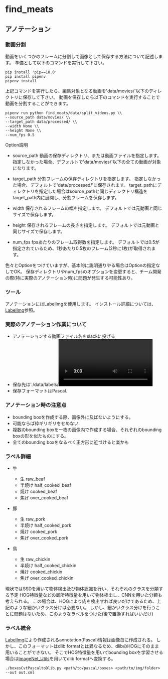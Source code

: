 # find_meats

## アノテーション

### 動画分割
動画をいくつかのフレームに分割して画像として保存する方法について記述します。
準備として以下のコマンドを実行して下さい。
```
pip install 'pip==18.0'
pip install pipenv
pipenv install
```

上記コマンドを実行したら、編集対象となる動画を'data/movies/'以下のディレクトリに保存して下さい。
動画を保存したら以下のコマンドを実行することで動画を分割することができます。

```
pipenv run python find_meats/data/split_videos.py \\
--source_path data/movies/ \\
--target_path data/processed/ \\
--width None \\
--height None \\
--num_fps 0.5
```

Option説明

- source_path
動画の保存ディレクトリ、または動画ファイルを指定します。
指定しなかった場合、デフォルトで'data/movies/'以下の全ての動画が対象になります。

- target_path
分割フレームの保存ディレクトリを指定します。
指定しなかった場合、デフォルトで'data/processed/'に保存されます。
target_pathにディレクトリを指定した場合はsource_pathと同じディレクトリ構造をtarget_path内に展開し、分割フレームを保存します。

- width
保存されるフレームの幅を指定します。
デフォルトでは元動画と同じサイズで保存します。

- height
保存されるフレームの長さを指定します。
デフォルトでは元動画と同じサイズで保存します。

- num_fps
fpsあたりのフレーム取得数を指定します。
デフォルトでは0.5が指定されているため、1秒あたり0.5枚のフレーム(2秒に1枚)が取得されます。

色々とOptionをつけていますが、基本的に説明通りやる場合はOptionの指定なしでOK。
保存ディレクトリやnum_fpsのオプションを変更すると、チーム開発の際(特に実際のアノテーション時)に問題が発生する可能性あり。



### ツール

アノテーションにはLabelImgを使用します。
インストール詳細については、[LabelImg](https://github.com/tzutalin/labelImg)参照。

###  実際のアノテーション作業について
- アノテーションする動画ファイル名をslackに投げる
- 保存先は'./data/labels/<video file>/'
- 保存フォーマットはPascal.

### アノテーション時の注意点
- bounding boxを作成する際、画像外に及ばないようにする。
- 可能ならば枠ギリギリをせめない
- 複数のbounding boxを一枚の画像内で作成する場合、それぞれのbounding boxの形を似たものにする。
- 全てのbounding boxをなるべく正方形に近づけると楽かも

### ラベル詳細

- 牛
  - 生 raw_beaf
  - 半焼け half_cooked_beaf
  - 焼け cooked_beaf
  - 焦げ over_cooked_beaf

- 豚
  - 生 raw_pork
  - 半焼け half_cooked_pork
  - 焼け cooked_pork
  - 焦げ over_cooked_pork

- 鳥
  - 生 raw_chickin
  - 半焼け half_cooked_chickin
  - 焼け cooked_chickin
  - 焦げ over_cooked_chickin


現状ではSSDを用いて物体検出及び物体認識を行い、それぞれのクラスを分類する予定
HOG特徴量などの局所特徴量を用いて物体検出し、CNNを用いた分類も考えられる。
この場合は、HOGにより肉を検出すれば良いだけであるため、上記のような細かいクラス分けは必要ない。
しかし、細かいクラス分けを行うことに問題はないため、このようなラベルをつけた(後で置換すればいいだけ)


### ラベル統合
[LabelImg](https://github.com/tzutalin/labelImg)により作成されるannotation(Pascal)情報は画像毎に作成される。
しかし、このフォーマットはdlib formatとは異なるため、dlibのHOGにそのまま用いることができない。
そこでHOG特徴量を用いてbounding boxを学習させる場合は[ImageNet_Utils](https://github.com/tzutalin/ImageNet_Utils)を用いてdlib formatへ変換する。

```
./boxesCvtPascaltoDlib.py <path/to/pascal/boxes> <path/to/img/folder> --out out.xml
```
